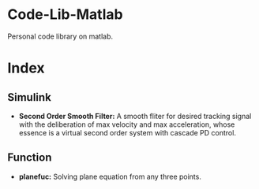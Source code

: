 # Code-Lib-Matlab
Personal code library on matlab.

# Index

## Simulink


 - **Second Order Smooth Filter:** A smooth fliter for desired tracking signal with the deliberation of max velocity and max acceleration, whose essence is a virtual second order system with cascade PD control. 


## Function

 - **planefuc:** Solving plane equation from any three points.

